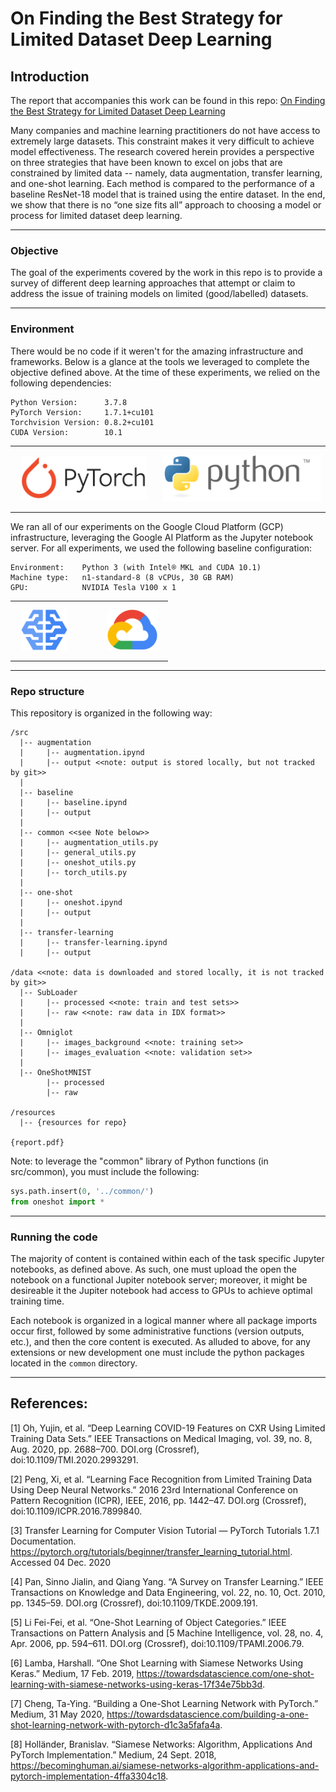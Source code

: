 # On Finding the Best Strategy for Limited Dataset Deep Learning

## Introduction

The report that accompanies this work can be found in this repo: [On Finding the Best Strategy for Limited Dataset
Deep Learning]('On%20Finding%20the%20Best%20Strategy%20for%20Limited%20Dataset%20-%20Project%20Report%20-%20np2647_nc2677.pdf')

Many companies and machine learning practitioners do not have access to extremely large datasets. This constraint makes it very difficult to achieve model effectiveness. The research covered herein provides a perspective on three strategies that have been known to excel on jobs that are constrained by limited data -- namely, data augmentation, transfer learning, and one-shot learning. Each method is compared to the performance of a baseline ResNet-18 model that is trained using the entire dataset. In the end, we show that there is no “one size fits all” approach to choosing a model or process for limited dataset deep learning.

***
### Objective
The goal of the experiments covered by the work in this repo is to provide a survey of different deep learning approaches that attempt or claim to address the issue of training models on limited (good/labelled) datasets.

***
### Environment
There would be no code if it weren't for the amazing infrastructure and frameworks. Below is a glance at the tools we leveraged to complete the objective defined above. At the time of these experiments, we relied on the following dependencies:
```
Python Version:      3.7.8
PyTorch Version:     1.7.1+cu101
Torchvision Version: 0.8.2+cu101
CUDA Version:        10.1
```
<table>
    <tr>
        <th><img src="resources/pytorch.svg" height="70" style="padding: 10px 10px 10px 10px;"></th>
        <th><img src="resources/python-logo-generic.svg" height="75" style="padding: 10px 10px 10px 10px;"></th>
    </tr>
</table>


We ran all of our experiments on the Google Cloud Platform (GCP) infrastructure, leveraging the Google AI Platform as the Jupyter notebook server. For all experiments, we used the following baseline configuration:
```
Environment:    Python 3 (with Intel® MKL and CUDA 10.1)
Machine type:   n1-standard-8 (8 vCPUs, 30 GB RAM)
GPU:            NVIDIA Tesla V100 x 1
```
<table>
    <tr>
        <th><img src="resources/google-ai-platform.svg" height="65" style="padding: 10px 10px 10px 10px;"></th>
        <th><img src="resources/google-cloud-platform.svg" height="65"style="padding: 10px 10px 10px 40px;"></th>
    </tr>
</table>

***
### Repo structure
This repository is organized in the following way:

    /src
      |-- augmentation
      |     |-- augmentation.ipynd
      |     |-- output <<note: output is stored locally, but not tracked by git>>
      |
      |-- baseline
      |     |-- baseline.ipynd
      |     |-- output
      |
      |-- common <<see Note below>>
      |     |-- augmentation_utils.py
      |     |-- general_utils.py
      |     |-- oneshot_utils.py
      |     |-- torch_utils.py
      |
      |-- one-shot
      |     |-- oneshot.ipynd
      |     |-- output
      |
      |-- transfer-learning
      |     |-- transfer-learning.ipynd
      |     |-- output    
    
    /data <<note: data is downloaded and stored locally, it is not tracked by git>>
      |-- SubLoader 
      |     |-- processed <<note: train and test sets>>
      |     |-- raw <<note: raw data in IDX format>>
      |
      |-- Omniglot 
      |     |-- images_background <<note: training set>>
      |     |-- images_evaluation <<note: validation set>>
      |
      |-- OneShotMNIST 
            |-- processed
            |-- raw
    
    /resources
      |-- {resources for repo}
    
    {report.pdf}

Note: to leverage the "common" library of Python functions (in src/common), you must include the following:
``` python
sys.path.insert(0, '../common/')
from oneshot import *
```   

***
### Running the code
The majority of content is contained within each of the task specific Jupyter notebooks, as defined above. As such, one must upload the open the notebook on a functional Jupiter notebook server; moreover, it might be desireable it the Jupiter notebook had access to GPUs to achieve optimal training time. 

Each notebook is organized in a logical manner where all package imports occur first, followed by some administrative functions (version outputs, etc.), and then the core content is executed. As alluded to above, for any extensions or new development one must include the python packages located in the `common` directory. 

***
## References:
[1] Oh, Yujin, et al. “Deep Learning COVID-19 Features on CXR Using Limited Training Data Sets.” IEEE Transactions on Medical Imaging, vol. 39, no. 8, Aug. 2020, pp. 2688–700. DOI.org (Crossref), doi:10.1109/TMI.2020.2993291.   

[2] Peng, Xi, et al. “Learning Face Recognition from Limited Training Data Using Deep Neural Networks.” 2016 23rd International Conference on Pattern Recognition (ICPR), IEEE, 2016, pp. 1442–47. DOI.org (Crossref), doi:10.1109/ICPR.2016.7899840.   

[3] Transfer Learning for Computer Vision Tutorial — PyTorch Tutorials 1.7.1 Documentation. https://pytorch.org/tutorials/beginner/transfer_learning_tutorial.html. Accessed 04 Dec. 2020   

[4] Pan, Sinno Jialin, and Qiang Yang. “A Survey on Transfer Learning.” IEEE Transactions on Knowledge and Data Engineering, vol. 22, no. 10, Oct. 2010, pp. 1345–59. DOI.org (Crossref), doi:10.1109/TKDE.2009.191.  

[5] Li Fei-Fei, et al. “One-Shot Learning of Object Categories.” IEEE Transactions on Pattern Analysis and [5 Machine Intelligence, vol. 28, no. 4, Apr. 2006, pp. 594–611. DOI.org (Crossref), doi:10.1109/TPAMI.2006.79.    

[6] Lamba, Harshall. “One Shot Learning with Siamese Networks Using Keras.” Medium, 17 Feb. 2019, https://towardsdatascience.com/one-shot-learning-with-siamese-networks-using-keras-17f34e75bb3d.   

[7] Cheng, Ta-Ying. “Building a One-Shot Learning Network with PyTorch.” Medium, 31 May 2020, https://towardsdatascience.com/building-a-one-shot-learning-network-with-pytorch-d1c3a5fafa4a.    

[8] Holländer, Branislav. “Siamese Networks: Algorithm, Applications And PyTorch Implementation.” Medium, 24 Sept. 2018, https://becominghuman.ai/siamese-networks-algorithm-applications-and-pytorch-implementation-4ffa3304c18.   
